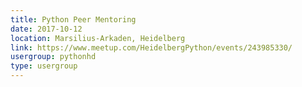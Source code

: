 ```yaml
---
title: Python Peer Mentoring
date: 2017-10-12
location: Marsilius-Arkaden, Heidelberg
link: https://www.meetup.com/HeidelbergPython/events/243985330/
usergroup: pythonhd
type: usergroup
---
```

